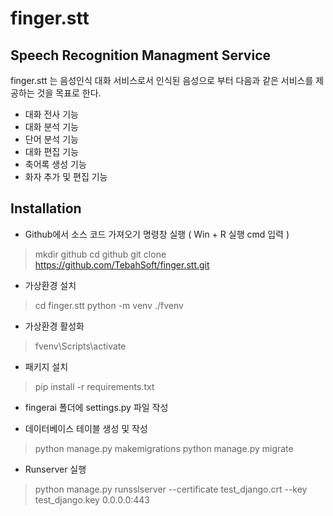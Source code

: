 # finger.stt
Speech Recognition Managment Service
----------------

finger.stt 는 음성인식 대화 서비스로서 인식된 음성으로 부터 다음과 같은 서비스를 제공하는 것을 목표로 한다.
- 대화 전사 기능
- 대화 분석 기능
- 단어 분석 기능
- 대화 편집 기능
- 축어록 생성 기능
- 화자 추가 및 편집 기능

Installation
-----------------------------
- Github에서 소스 코드 가져오기
명령창 실행 ( Win + R 실행 cmd 입력 )
> mkdir github
> cd github
> git clone https://github.com/TebahSoft/finger.stt.git

- 가상환경 설치
> cd finger.stt
> python -m venv ./fvenv

- 가상환경 활성화
> fvenv\Scripts\activate

- 패키지 설치
> pip install -r requirements.txt

- fingerai 폴더에 settings.py 파일 작성

- 데이터베이스 테이블 생성 및 작성
> python manage.py makemigrations
> python manage.py migrate

- Runserver 실행 
>python manage.py runsslserver --certificate test_django.crt --key test_django.key 0.0.0.0:443
